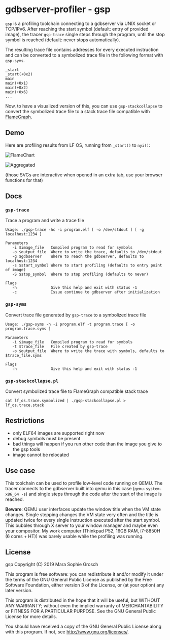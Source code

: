 # gdbserver-profiler - gsp

`gsp` is a profiling toolchain connecting to a gdbserver via UNIX socket or
TCP/IPv6. After reaching the start symbol (default: entry of provided image),
the tracer `gsp-trace` single steps through the program, until the stop symbol
is reached (default: never stops automatically).

The resulting trace file contains addresses for every executed instruction and
can be converted to a symbolized trace file in the following format with
`gsp-syms`.

```
_start
_start(+0x2)
main
main(+0x1)
main(+0x2)
main(+0x6)
...

```

Now, to have a visualized version of this, you can use `gsp-stackcollapse` to
convert the symbolized trace file to a stack trace file compatible with
[FlameGraph](https://github.com/brendangregg/FlameGraph).

## Demo

Here are profiling results from LF OS, running from `_start()` to `nyi()`:

![FlameChart](https://0x0a.software/lf-os.flamechart.svg)

![Aggregated](https://0x0a.software/lf-os.aggregated.svg)

(those SVGs are interactive when opened in an extra tab, use your browser functions for that)

## Docs

### `gsp-trace`

Trace a program and write a trace file

```
Usage: ./gsp-trace -hc -i program.elf [ -o /dev/stdout ] [ -g localhost:1234 ]

Parameters
   -i $image_file   Compiled program to read for symbols
   -o $output_file  Where to write the trace, defaults to /dev/stdout
   -g $gdbserver    Where to reach the gdbserver, defaults to localhost:1234
   -s $start_symbol Where to start profiling (defaults to entry point of image)
   -S $stop_symbol  Where to stop profiling (defaults to never)

Flags
   -h               Give this help and exit with status -1
   -c               Issue continue to gdbserver after initialization
```

### `gsp-syms`

Convert trace file generated by `gsp-trace` to a symbolized trace file

```
Usage: ./gsp-syms -h -i program.elf -t program.trace [ -o program.trace.syms ]

Parameters
   -i $image_file   Compiled program to read for symbols
   -t $trace_file   File created by gsp-trace
   -o $output_file  Where to write the trace with symbols, defaults to $trace_file.syms

Flags
   -h               Give this help and exit with status -1
```

### `gsp-stackcollapse.pl`

Convert symbolized trace file to FlameGraph compatible stack trace

```
cat lf_os.trace.symbolized | ./gsp-stackcollapse.pl > lf_os.trace.stack
```

## Restrictions

* only ELF64 images are supported right now
* debug symbols must be present
* bad things will happen if you run other code than the image you give to the
  gsp tools
* image cannot be relocated

## Use case

This toolchain can be used to profile low-level code running on QEMU. The tracer
connects to the gdbserver built into qemu in this case (`qemu-system-x86_64 -s`)
and single steps through the code after the start of the image is reached.

**Beware**: QEMU user interfaces update the window title when the VM state
changes. Single stepping changes the VM state very often and the title is
updated twice for every single instruction executed after the start symbol. This
bubbles through X server to your window manager and maybe even your compositor.
My work computer (Thinkpad P52, 16GB RAM, i7-8850H (6 cores + HT)) was barely
usable while the profiling was running.

## License

gsp
Copyright (C) 2019  Mara Sophie Grosch

This program is free software: you can redistribute it and/or modify
it under the terms of the GNU General Public License as published by
the Free Software Foundation, either version 3 of the License, or
(at your option) any later version.

This program is distributed in the hope that it will be useful,
but WITHOUT ANY WARRANTY; without even the implied warranty of
MERCHANTABILITY or FITNESS FOR A PARTICULAR PURPOSE.  See the
GNU General Public License for more details.

You should have received a copy of the GNU General Public License
along with this program.  If not, see <http://www.gnu.org/licenses/>.
